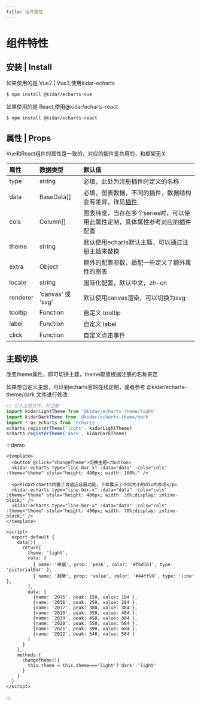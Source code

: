 ```yaml
---
title: 组件属性
---
```


# 组件特性

## 安装 | Install

如果使用的是 Vue2 | Vue3,使用kidar-echarts
```bash
$ npm install @kidar/echarts-vue
```

如果使用的是 React,使用@kidar/echarts-react
```bash
$ npm install @kidar/echarts-react
```
## 属性 | Props
Vue和React组件的属性是一致的，对应的插件是共用的，和框架无关

|属性  | 数据类型 |默认值| 
|:---|:---|:---|
|type  | string | 必填，此处为注册插件时定义的名称 |
|data  | BaseData[] | 必填，图表数据，不同的插件，数据结构会有差异，详见[插件](/plugin/) |
|cols | Column[] | 图表纬度，当存在多个series时，可以使用此属性定制，具体属性参考对应的插件配置 |
|theme| string | 默认使用echarts默认主题，可以通过注册主题来替换 |
|extra| Object | 额外的配置参数，适配一些定义了额外属性的图表 |
|locale| string | 国际化配置，默认中文，zh-cn |
|renderer| 'canvas' 或 'svg' | 默认使用canvas渲染，可以切换为svg |
|tooltip| Function | 自定义 tooltip|
|label| Function | 自定义 label |
|click| Function | 自定义点击事件 |


## 主题切换

改变theme属性，即可切换主题，theme取值根据注册的名称来定

如果想自定义主题，可以到echarts官网在线定制，或者参考 @kidar/echarts-theme/dark 文件进行修改

```ts
// 引入主题文件，并注册
import kidarLightTheme from '@kidar/echarts-theme/light'
import kidarDarkTheme from '@kidar/echarts-theme/dark'
import * as echarts from 'echarts'
echarts.registerTheme('light', kidarLightTheme)
echarts.registerTheme('dark', kidarDarkTheme)
```

:::demo
```vue
<template>
  <button @click="changeTheme">切换主题</button>
  <kidar-echarts type="line-bar-x" :data="data" :cols="cols" :theme="theme" style="height: 400px; width: 100%;" />

  <p>KidarEcharts内置了自适应容器功能，下面展示了不同大小的div的表现</p>
  <kidar-echarts type="line-bar-x" :data="data" :cols="cols" :theme="theme" style="height: 400px; width: 30%;display: inline-block;" />
  <kidar-echarts type="line-bar-x" :data="data" :cols="cols" :theme="theme" style="height: 400px; width: 70%;display: inline-block;" />
</template>

<script>
  export default {
    data(){
      return{
        theme: 'light',
        cols: [
          { name: '峰值', prop: 'peak', color: '#fbd161', type: 'pictorialBar' },
          { name: '趋势', prop: 'value', color: '#44ff99', type: 'line' },
        ],
        data: [
          {name: '2015', peak: 150, value: 184 },
          {name: '2016', peak: 250, value: 284 },
          {name: '2017', peak: 380, value: 384 },
          {name: '2018', peak: 350, value: 484 },
          {name: '2019', peak: 450, value: 384 },
          {name: '2020', peak: 550, value: 584 },
          {name: '2021', peak: 390, value: 684 },
          {name: '2022', peak: 540, value: 584 }
        ]
      }
    },
    methods:{
      changeTheme(){
        this.theme = this.theme==='light'?'dark':'light'
      }
    }
  }
</script>
```
:::